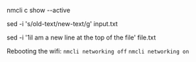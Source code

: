 nmcli c show --active

sed -i 's/old-text/new-text/g' input.txt

sed -i '1iI am a new line at the top of the file' file.txt

Rebooting the wifi:
`nmcli networking off`
`nmcli networking on`
